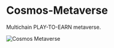 # Cosmos-Metaverse
Multichain PLAY-TO-EARN  metaverse.

![Cosmos Metaverse](https://user-images.githubusercontent.com/118197708/204042114-24ec91d6-2873-43d3-a9f7-e0b61024e0c6.jpg)
